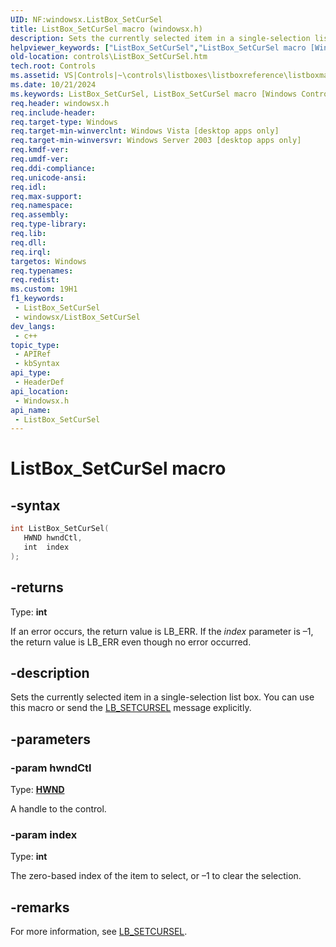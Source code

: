 ```yaml
---
UID: NF:windowsx.ListBox_SetCurSel
title: ListBox_SetCurSel macro (windowsx.h)
description: Sets the currently selected item in a single-selection list box. You can use this macro or send the LB_SETCURSEL message explicitly.
helpviewer_keywords: ["ListBox_SetCurSel","ListBox_SetCurSel macro [Windows Controls]","_win32_ListBox_SetCurSel","_win32_ListBox_SetCurSel_cpp","controls.ListBox_SetCurSel","controls._win32_ListBox_SetCurSel","windowsx/ListBox_SetCurSel"]
old-location: controls\ListBox_SetCurSel.htm
tech.root: Controls
ms.assetid: VS|Controls|~\controls\listboxes\listboxreference\listboxmacros\listbox_setcursel.htm
ms.date: 10/21/2024
ms.keywords: ListBox_SetCurSel, ListBox_SetCurSel macro [Windows Controls], _win32_ListBox_SetCurSel, _win32_ListBox_SetCurSel_cpp, controls.ListBox_SetCurSel, controls._win32_ListBox_SetCurSel, windowsx/ListBox_SetCurSel
req.header: windowsx.h
req.include-header: 
req.target-type: Windows
req.target-min-winverclnt: Windows Vista [desktop apps only]
req.target-min-winversvr: Windows Server 2003 [desktop apps only]
req.kmdf-ver: 
req.umdf-ver: 
req.ddi-compliance: 
req.unicode-ansi: 
req.idl: 
req.max-support: 
req.namespace: 
req.assembly: 
req.type-library: 
req.lib: 
req.dll: 
req.irql: 
targetos: Windows
req.typenames: 
req.redist: 
ms.custom: 19H1
f1_keywords:
 - ListBox_SetCurSel
 - windowsx/ListBox_SetCurSel
dev_langs:
 - c++
topic_type:
 - APIRef
 - kbSyntax
api_type:
 - HeaderDef
api_location:
 - Windowsx.h
api_name:
 - ListBox_SetCurSel
---
```


# ListBox_SetCurSel macro

## -syntax

```cpp
int ListBox_SetCurSel(
   HWND hwndCtl,
   int  index
);
```

## -returns

Type: **int**

If an error occurs, the return value is LB_ERR. If the <i>index</i> parameter is &#8211;1, the return value is LB_ERR even though no error occurred.


## -description

Sets the currently selected item in a single-selection list box. You can use this macro or send the <a href="/windows/desktop/Controls/lb-setcursel">LB_SETCURSEL</a> message explicitly.

## -parameters

### -param hwndCtl

Type: <b><a href="/windows/desktop/WinProg/windows-data-types">HWND</a></b>

A handle to the control.

### -param index

Type: <b>int</b>

The zero-based index of the item to select, or –1 to clear the selection.

## -remarks

For more information, see <a href="/windows/desktop/Controls/lb-setcursel">LB_SETCURSEL</a>.
